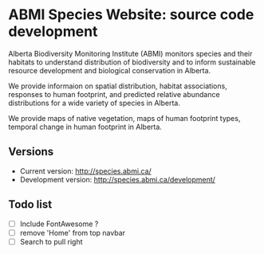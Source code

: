 # ABMI Species Website: source code development

Alberta Biodiversity Monitoring Institute (ABMI) monitors species and their habitats to understand distribution of biodiversity and to inform sustainable resource development and biological conservation in Alberta.

We provide informaion on spatial distribution, habitat associations, responses to human footprint, and predicted relative abundance distributions for a wide variety of species in Alberta.

We provide maps of native vegetation, maps of human footprint types, temporal change in human footprint in Alberta.

## Versions

* Current version: http://species.abmi.ca/
* Development version: http://species.abmi.ca/development/

## Todo list

- [ ] Include FontAwesome ?
- [ ] remove 'Home' from top navbar
- [ ] Search to pull right
